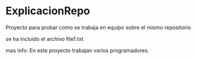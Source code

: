 # ExplicacionRepo

Proyecto para probar como se trabaja en equipo
sobre el mismo repositorio

se ha incluido el archivo file1.txt

mas info: En este proyecto trabajan varios programadores.

